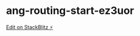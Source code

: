 # ang-routing-start-ez3uor

[Edit on StackBlitz ⚡️](https://stackblitz.com/edit/ang-routing-start-ez3uor)